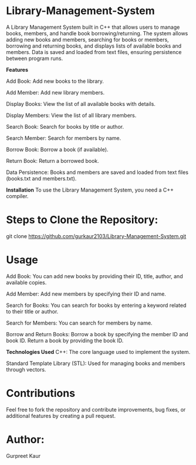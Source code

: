 # Library-Management-System
A Library Management System built in C++ that allows users to manage books, members, and handle book borrowing/returning. The system allows adding new books and members, searching for books or members, borrowing and returning books, and displays lists of available books and members. Data is saved and loaded from text files, ensuring persistence between program runs.

**Features**

Add Book: Add new books to the library.

Add Member: Add new library members.

Display Books: View the list of all available books with details.

Display Members: View the list of all library members.

Search Book: Search for books by title or author.

Search Member: Search for members by name.

Borrow Book: Borrow a book (if available).

Return Book: Return a borrowed book.

Data Persistence: Books and members are saved and loaded from text files (books.txt and members.txt).

**Installation**
To use the Library Management System, you need a C++ compiler.

# Steps to Clone the Repository:
  git clone https://github.com/gurkaur2103/Library-Management-System.git

# Usage
Add Book: You can add new books by providing their ID, title, author, and available copies.

Add Member: Add new members by specifying their ID and name.

Search for Books: You can search for books by entering a keyword related to their title or author.

Search for Members: You can search for members by name.

Borrow and Return Books: Borrow a book by specifying the member ID and book ID. Return a book by providing the book ID.

**Technologies Used**
C++: The core language used to implement the system.

Standard Template Library (STL): Used for managing books and members through vectors.

# Contributions
Feel free to fork the repository and contribute improvements, bug fixes, or additional features by creating a pull request.

# Author:
Gurpreet Kaur
